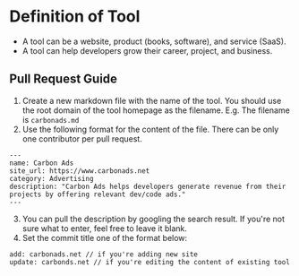 # Definition of Tool
- A tool can be a website, product (books, software), and service (SaaS).
- A tool can help developers grow their career, project, and business.

## Pull Request Guide
1. Create a new markdown file with the name of the tool. You should use the root domain of the tool homepage as the filename. E.g. The filename is `carbonads.md`
2. Use the following format for the content of the file. There can be only one contributor per pull request.
```
---
name: Carbon Ads
site_url: https://www.carbonads.net
category: Advertising
description: "Carbon Ads helps developers generate revenue from their projects by offering relevant dev/code ads."
---
```
3. You can pull the description by googling the search result. If you're not sure what to enter, feel free to leave it blank.
4. Set the commit title one of the format below:
```
add: carbonads.net // if you're adding new site
update: carbonds.net // if you're editing the content of existing tool
```